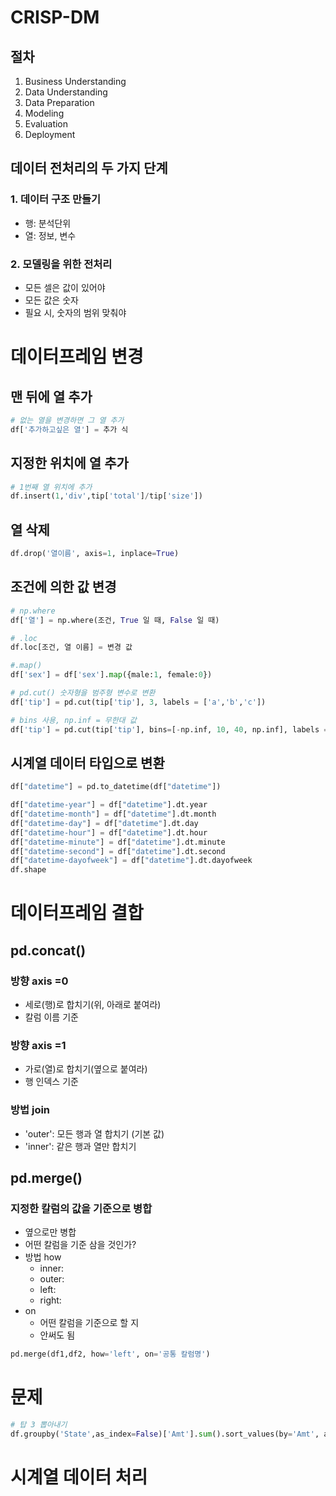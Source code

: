 
# CRISP-DM
## 절차
1. Business Understanding
2. Data Understanding
3. Data Preparation
4. Modeling
5. Evaluation
6. Deployment


## 데이터 전처리의 두 가지 단계
### 1. 데이터 구조 만들기
- 행: 분석단위
- 열: 정보, 변수
### 2. 모델링을 위한 전처리
- 모든 셀은 값이 있어야
- 모든 값은 숫자
- 필요 시, 숫자의 범위 맞춰야



# 데이터프레임 변경

## 맨 뒤에 열 추가
```python
# 없는 열을 변경하면 그 열 추가
df['추가하고싶은 열'] = 추가 식
```

## 지정한 위치에 열 추가
```python
# 1번째 열 위치에 추가
df.insert(1,'div',tip['total']/tip['size'])
```

## 열 삭제
```python
df.drop('열이름', axis=1, inplace=True)
```

## 조건에 의한 값 변경

```python
# np.where
df['열'] = np.where(조건, True 일 때, False 일 때)

# .loc
df.loc[조건, 열 이름] = 변경 값

#.map()
df['sex'] = df['sex'].map({male:1, female:0})

# pd.cut() 숫자형을 범주형 변수로 변환
df['tip'] = pd.cut(tip['tip'], 3, labels = ['a','b','c'])

# bins 사용, np.inf = 무한대 값
df['tip'] = pd.cut(tip['tip'], bins=[-np.inf, 10, 40, np.inf], labels = ['a','b','c'])


```

## 시계열 데이터 타입으로 변환
```python
df["datetime"] = pd.to_datetime(df["datetime"])

df["datetime-year"] = df["datetime"].dt.year
df["datetime-month"] = df["datetime"].dt.month
df["datetime-day"] = df["datetime"].dt.day
df["datetime-hour"] = df["datetime"].dt.hour
df["datetime-minute"] = df["datetime"].dt.minute
df["datetime-second"] = df["datetime"].dt.second
df["datetime-dayofweek"] = df["datetime"].dt.dayofweek
df.shape
```

# 데이터프레임 결합

## pd.concat()
### 방향 axis =0
- 세로(행)로 합치기(위, 아래로 붙여라)
- 칼럼 이름 기준
### 방향 axis =1
- 가로(열)로 합치기(옆으로 붙여라)
- 행 인덱스 기준
### 방법 join
- 'outer': 모든 행과 열 합치기 (기본 값)
- 'inner': 같은 행과 열만 합치기



## pd.merge()
### 지정한 칼럼의 값을 기준으로 병합
- 옆으로만 병합
- 어떤 칼럼을 기준 삼을 것인가?
- 방법 how
	- inner:
	- outer:
	- left:
	- right:
- on
	- 어떤 칼럼을 기준으로 할 지
	- 안써도 됨
```python
pd.merge(df1,df2, how='left', on='공통 칼럼명')
```


# 문제

```python
# 탑 3 뽑아내기
df.groupby('State',as_index=False)['Amt'].sum().sort_values(by='Amt', ascending=False).head(3)
```



# 시계열 데이터 처리

